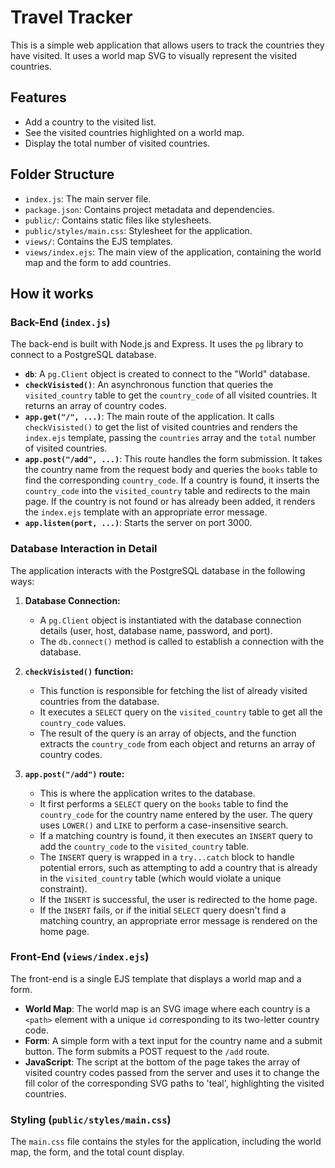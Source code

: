 # Travel Tracker

This is a simple web application that allows users to track the countries they have visited. It uses a world map SVG to visually represent the visited countries.

## Features

- Add a country to the visited list.
- See the visited countries highlighted on a world map.
- Display the total number of visited countries.

## Folder Structure

- `index.js`: The main server file.
- `package.json`: Contains project metadata and dependencies.
- `public/`: Contains static files like stylesheets.
- `public/styles/main.css`: Stylesheet for the application.
- `views/`: Contains the EJS templates.
- `views/index.ejs`: The main view of the application, containing the world map and the form to add countries.

## How it works

### Back-End (`index.js`)

The back-end is built with Node.js and Express. It uses the `pg` library to connect to a PostgreSQL database.

- **`db`**: A `pg.Client` object is created to connect to the "World" database.
- **`checkVisisted()`**: An asynchronous function that queries the `visited_country` table to get the `country_code` of all visited countries. It returns an array of country codes.
- **`app.get("/", ...)`**: The main route of the application. It calls `checkVisisted()` to get the list of visited countries and renders the `index.ejs` template, passing the `countries` array and the `total` number of visited countries.
- **`app.post("/add", ...)`**: This route handles the form submission. It takes the country name from the request body and queries the `books` table to find the corresponding `country_code`. If a country is found, it inserts the `country_code` into the `visited_country` table and redirects to the main page. If the country is not found or has already been added, it renders the `index.ejs` template with an appropriate error message.
- **`app.listen(port, ...)`**: Starts the server on port 3000.

### Database Interaction in Detail

The application interacts with the PostgreSQL database in the following ways:

1.  **Database Connection:**
    - A `pg.Client` object is instantiated with the database connection details (user, host, database name, password, and port).
    - The `db.connect()` method is called to establish a connection with the database.

2.  **`checkVisisted()` function:**
    - This function is responsible for fetching the list of already visited countries from the database.
    - It executes a `SELECT` query on the `visited_country` table to get all the `country_code` values.
    - The result of the query is an array of objects, and the function extracts the `country_code` from each object and returns an array of country codes.

3.  **`app.post("/add")` route:**
    - This is where the application writes to the database.
    - It first performs a `SELECT` query on the `books` table to find the `country_code` for the country name entered by the user. The query uses `LOWER()` and `LIKE` to perform a case-insensitive search.
    - If a matching country is found, it then executes an `INSERT` query to add the `country_code` to the `visited_country` table.
    - The `INSERT` query is wrapped in a `try...catch` block to handle potential errors, such as attempting to add a country that is already in the `visited_country` table (which would violate a unique constraint).
    - If the `INSERT` is successful, the user is redirected to the home page.
    - If the `INSERT` fails, or if the initial `SELECT` query doesn't find a matching country, an appropriate error message is rendered on the home page.

### Front-End (`views/index.ejs`)

The front-end is a single EJS template that displays a world map and a form.

- **World Map**: The world map is an SVG image where each country is a `<path>` element with a unique `id` corresponding to its two-letter country code.
- **Form**: A simple form with a text input for the country name and a submit button. The form submits a POST request to the `/add` route.
- **JavaScript**: The script at the bottom of the page takes the array of visited country codes passed from the server and uses it to change the fill color of the corresponding SVG paths to 'teal', highlighting the visited countries.

### Styling (`public/styles/main.css`)

The `main.css` file contains the styles for the application, including the world map, the form, and the total count display.
